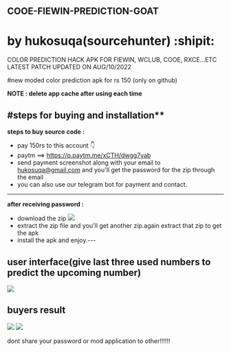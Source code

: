 ## COOE-FIEWIN-PREDICTION-GOAT
# by hukosuqa(sourcehunter) :shipit:

COLOR PREDICTION HACK APK FOR FIEWIN, WCLUB, COOE, RXCE...ETC
LATEST PATCH UPDATED ON AUG/10/2022

#new moded color prediction apk for rs 150 (only on github)

**NOTE : delete app cache after using each time** 

#steps for buying and installation**
-------------------------------------


**steps to buy source code :**

- pay 150rs to this account 👇
- paytm ==> https://p.paytm.me/xCTH/dwgg7yab 
- send payment screenshot along with your email to hukosuqa@gmail.com and you'll get the password for the zip through the email
- you can also use our telegram bot for payment and contact.
------------------------------------------------------------
**after receiving password :**
- download the zip 
 ![](https://i.ibb.co/TKKy59f/Screenshot-2022-08-08-123532.png)
- extract the zip file and you'll get another zip.again extract that zip to get the apk
- install the apk and enjoy.---
## user interface(give last three used numbers to predict the upcoming number) 
 ![](https://i.ibb.co/3M2nrm8/Whats-App-Image-2022-08-08-at-12-29-19-PM.jpg)

## buyers result
![](https://i.ibb.co/HYwR7DQ/Screenshot-2022-08-08-120305.png)
![](https://i.ibb.co/Gcw0JZS/Screenshot-2022-08-08-115443.png)

dont share your password or mod application to other!!!!!!
